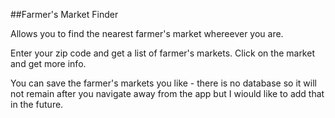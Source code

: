 ##Farmer's Market Finder

Allows you to find the nearest farmer's market whereever you are.

Enter your zip code and get a list of farmer's markets.
Click on the market and get more info.

You can save the farmer's markets you like - there is no database so it will not remain after you navigate away from the app but I wiould like to add that in the future.


